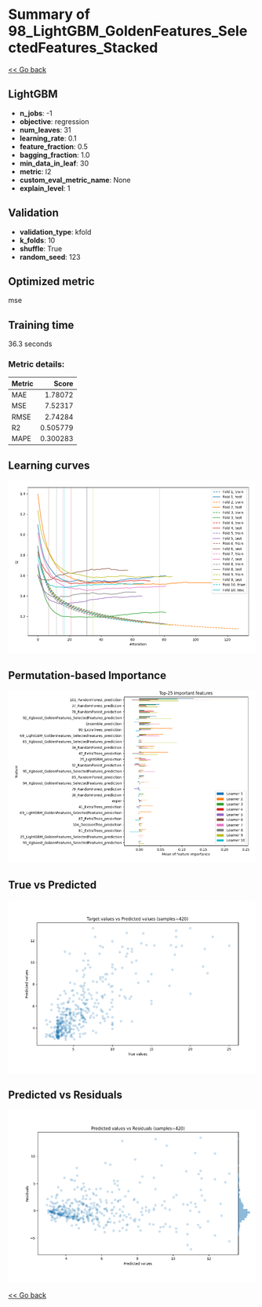 # Summary of 98_LightGBM_GoldenFeatures_SelectedFeatures_Stacked

[<< Go back](../README.md)


## LightGBM
- **n_jobs**: -1
- **objective**: regression
- **num_leaves**: 31
- **learning_rate**: 0.1
- **feature_fraction**: 0.5
- **bagging_fraction**: 1.0
- **min_data_in_leaf**: 30
- **metric**: l2
- **custom_eval_metric_name**: None
- **explain_level**: 1

## Validation
 - **validation_type**: kfold
 - **k_folds**: 10
 - **shuffle**: True
 - **random_seed**: 123

## Optimized metric
mse

## Training time

36.3 seconds

### Metric details:
| Metric   |    Score |
|:---------|---------:|
| MAE      | 1.78072  |
| MSE      | 7.52317  |
| RMSE     | 2.74284  |
| R2       | 0.505779 |
| MAPE     | 0.300283 |



## Learning curves
![Learning curves](learning_curves.png)

## Permutation-based Importance
![Permutation-based Importance](permutation_importance.png)
## True vs Predicted

![True vs Predicted](true_vs_predicted.png)


## Predicted vs Residuals

![Predicted vs Residuals](predicted_vs_residuals.png)



[<< Go back](../README.md)

